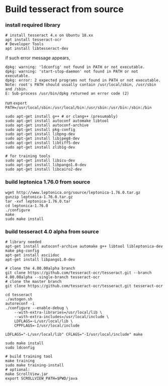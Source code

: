 # Build tesseract from source
### install required library
```
# install tesseract 4.x on Ubuntu 18.xx
apt install tesseract-ocr
# Developer Tools
apt install libtesseract-dev
```
if such error message appears,
```
dpkg: warning: 'ldconfig' not found in PATH or not executable.
dpkg: warning: 'start-stop-daemon' not found in PATH or not executable.
dpkg: error: 2 expected programs not found in PATH or not executable.
Note: root's PATH should usually contain /usr/local/sbin, /usr/sbin and /sbin.
E: Sub-process /usr/bin/dpkg returned an error code (2)
```
run
```export PATH=/usr/local/sbin:/usr/local/bin:/usr/sbin:/usr/bin:/sbin:/bin```
```
sudo apt-get install g++ # or clang++ (presumably)
sudo apt-get install autoconf automake libtool
sudo apt-get install autoconf-archive
sudo apt-get install pkg-config
sudo apt-get install libpng-dev
sudo apt-get install libjpeg8-dev
sudo apt-get install libtiff5-dev
sudo apt-get install zlib1g-dev

# for training tools
sudo apt-get install libicu-dev
sudo apt-get install libpango1.0-dev
sudo apt-get install libcairo2-dev
```


### build leptonica 1.76.0 from source
```
wget http://www.leptonica.org/source/leptonica-1.76.0.tar.gz
gunzip leptonica-1.76.0.tar.gz
tar -xvf leptonica-1.76.0.tar
cd leptonica-1.76.0
./configure
make
sudo make install
```

### build tesseract 4.0 alpha from source
```
# library needed
apt-get install autoconf-archive automake g++ libtool libleptonica-dev make pkg-config
apt-get install asciidoc
apt-get install libpango1.0-dev

# clone the 4.00.00alpha branch
git clone https://github.com/tesseract-ocr/tesseract.git --branch 4.00.00alpha --single-branch tesseract-ocr
# clone the master branch
git clone https://github.com/tesseract-ocr/tesseract.git tesseract-ocr

cd tesseract
./autogen.sh
autoreconf -i
./configure --enable-debug \
    --with-extra-libraries=/usr/local/lib \
    --with-extra-includes=/usr/local/include \
    LDFLAGS=-L/usr/local/lib \
    CPPFLAGS=-I/usr/local/include

LDFLAGS="-L/usr/local/lib" CFLAGS="-I/usr/local/include" make

sudo make install
sudo ldconfig

# build training tool
make training
sudo make training-install
# optional:
make ScrollView.jar
export SCROLLVIEW_PATH=$PWD/java
```
